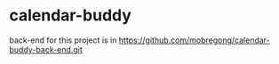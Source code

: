 # calendar-buddy

back-end for this project is in https://github.com/mobregong/calendar-buddy-back-end.git
